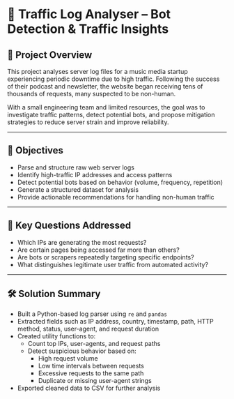 # 🚦 Traffic Log Analyser – Bot Detection & Traffic Insights

## 📘 Project Overview

This project analyses server log files for a music media startup experiencing periodic downtime due to high traffic. Following the success of their podcast and newsletter, the website began receiving tens of thousands of requests, many suspected to be non-human. 

With a small engineering team and limited resources, the goal was to investigate traffic patterns, detect potential bots, and propose mitigation strategies to reduce server strain and improve reliability.

---

## 🎯 Objectives

- Parse and structure raw web server logs
- Identify high-traffic IP addresses and access patterns
- Detect potential bots based on behavior (volume, frequency, repetition)
- Generate a structured dataset for analysis
- Provide actionable recommendations for handling non-human traffic

---

## 🧠 Key Questions Addressed

- Which IPs are generating the most requests?
- Are certain pages being accessed far more than others?
- Are bots or scrapers repeatedly targeting specific endpoints?
- What distinguishes legitimate user traffic from automated activity?

---

## 🛠 Solution Summary

- Built a Python-based log parser using `re` and `pandas`
- Extracted fields such as IP address, country, timestamp, path, HTTP method, status, user-agent, and request duration
- Created utility functions to:
  - Count top IPs, user-agents, and request paths
  - Detect suspicious behavior based on:
    - High request volume
    - Low time intervals between requests
    - Excessive requests to the same path
    - Duplicate or missing user-agent strings
- Exported cleaned data to CSV for further analysis
